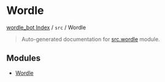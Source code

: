 # Wordle

[wordle_bot Index](../../README.md#wordle_bot-index) / `src` / Wordle

> Auto-generated documentation for [src.wordle](https://github.com/HyPerNT/wordle_bot/blob/main/src/wordle/__init__.py) module.

## Modules

- [Wordle](./wordle.md)
